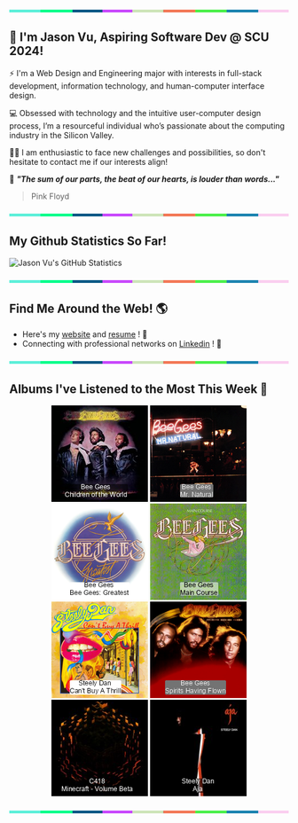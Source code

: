 <img src="./.github/workflows/banner_strip.png" width="100%" height="5px">

## 👋 I'm Jason Vu, Aspiring Software Dev @ SCU 2024!

⚡ I'm a Web Design and Engineering major with interests in full-stack development, information technology, and human-computer interface design.

💻 Obsessed with technology and the intuitive user-computer design process, I’m a resourceful individual who’s passionate about the computing industry in the Silicon Valley.

🙋‍♂️ I am enthusiastic to face new challenges and possibilities, so don't hesitate to contact me if our interests align!

🤝 ***"The sum of our parts, the beat of our hearts, is louder than words..."***
> Pink Floyd

<img src="./.github/workflows/banner_strip.png" width="100%" height="5px">

## My Github Statistics So Far!
![Jason Vu's GitHub Statistics](https://github-readme-stats.vercel.app/api?username=JAVAB3ANS&show_icons=true)

<img src="./.github/workflows/banner_strip.png" width="100%" height="5px">

## Find Me Around the Web! 🌎
- Here's my [website](https://javab3ans.github.io/portfolio) and [resume](https://javab3ans.github.io/portfolio/resume.html) ! 📝
- Connecting with professional networks on [Linkedin](https://www.linkedin.com/in/jason-anh-vu/)  ! 💼  

<img src="./.github/workflows/banner_strip.png" width="100%" height="5px">

## Albums I've Listened to the Most This Week 🎹 

<!-- lastfm -->
<p align="center"><a href="https://www.last.fm/music/Bee+Gees/Children+of+the+World"><img src="./album-covers-finished/album-cover_final_0.png" title="Bee Gees - Children of the World"></a> <a href="https://www.last.fm/music/Bee+Gees/Mr.+Natural"><img src="./album-covers-finished/album-cover_final_1.png" title="Bee Gees - Mr. Natural"></a> <a href="https://www.last.fm/music/Bee+Gees/Bee+Gees:+Greatest"><img src="./album-covers-finished/album-cover_final_2.png" title="Bee Gees - Bee Gees: Greatest"></a> <a href="https://www.last.fm/music/Bee+Gees/Main+Course"><img src="./album-covers-finished/album-cover_final_3.png" title="Bee Gees - Main Course"></a> <a href="https://www.last.fm/music/Steely+Dan/Can%27t+Buy+A+Thrill"><img src="./album-covers-finished/album-cover_final_4.png" title="Steely Dan - Can't Buy A Thrill"></a> <a href="https://www.last.fm/music/Bee+Gees/Spirits+Having+Flown"><img src="./album-covers-finished/album-cover_final_5.png" title="Bee Gees - Spirits Having Flown"></a> <a href="https://www.last.fm/music/C418/Minecraft+-+Volume+Beta"><img src="./album-covers-finished/album-cover_final_6.png" title="C418 - Minecraft - Volume Beta"></a> <a href="https://www.last.fm/music/Steely+Dan/Aja"><img src="./album-covers-finished/album-cover_final_7.png" title="Steely Dan - Aja"></a> </p>

<img src="./.github/workflows/banner_strip.png" width="100%" height="5px">
